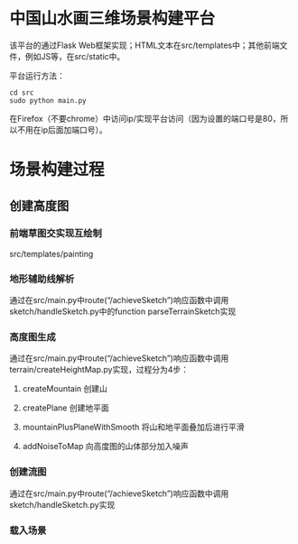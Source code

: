 # 中国山水画三维场景构建平台
该平台的通过Flask Web框架实现；HTML文本在src/templates中；其他前端文件，例如JS等，在src/static中。

平台运行方法：

    cd src
    sudo python main.py
    
在Firefox（不要chrome）中访问ip/实现平台访问（因为设置的端口号是80，所以不用在ip后面加端口号）。

# 场景构建过程
## 创建高度图
### 前端草图交实现互绘制
src/templates/painting
### 地形辅助线解析
通过在src/main.py中route(“/achieveSketch”)响应函数中调用sketch/handleSketch.py中的function parseTerrainSketch实现
### 高度图生成
通过在src/main.py中route(“/achieveSketch”)响应函数中调用terrain/createHeightMap.py实现，过程分为4步：

1. createMountain 创建山

2. createPlane 创建地平面

3. mountainPlusPlaneWithSmooth 将山和地平面叠加后进行平滑

4. addNoiseToMap 向高度图的山体部分加入噪声

### 创建流图
通过在src/main.py中route(“/achieveSketch”)响应函数中调用sketch/handleSketch.py实现
### 载入场景
